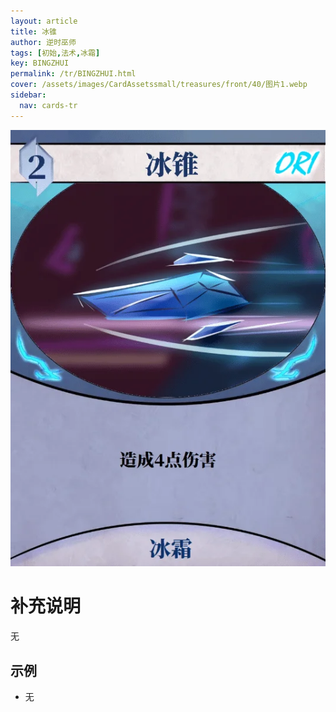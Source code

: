 ```yaml
---
layout: article
title: 冰锥
author: 逆时巫师
tags: [初始,法术,冰霜]
key: BINGZHUI
permalink: /tr/BINGZHUI.html
cover: /assets/images/CardAssetssmall/treasures/front/40/图片1.webp
sidebar:
  nav: cards-tr
---
```

![](/assets/images/CardAssets/treasures/front/40/图片1.webp)

# 补充说明
无


## 示例
* 无